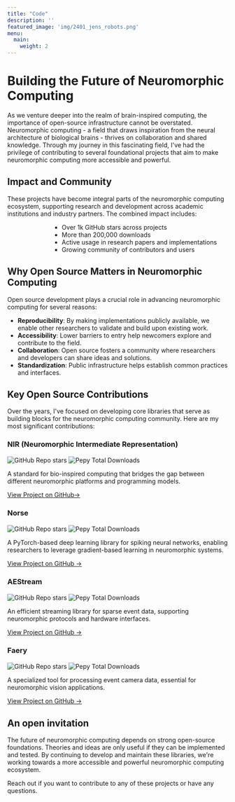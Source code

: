 ```yaml
---
title: "Code"
description: ''
featured_image: 'img/2401_jens_robots.png'
menu:
  main:
    weight: 2
---
```


# Building the Future of Neuromorphic Computing


As we venture deeper into the realm of brain-inspired computing, the importance of open-source infrastructure cannot be overstated. Neuromorphic computing - a field that draws inspiration from the neural architecture of biological brains - thrives on collaboration and shared knowledge. Through my journey in this fascinating field, I've had the privilege of contributing to several foundational projects that aim to make neuromorphic computing more accessible and powerful.

## Impact and Community

These projects have become integral parts of the neuromorphic computing ecosystem, supporting research and development across academic institutions and industry partners. The combined impact includes:

<div style="text-align: left; margin-left: 20%;">

- Over 1k GitHub stars across projects
- More than 200,000 downloads
- Active usage in research papers and implementations
- Growing community of contributors and users

</div>

## Why Open Source Matters in Neuromorphic Computing

<div style="text-align: left;">

Open source development plays a crucial role in advancing neuromorphic computing for several reasons:

* **Reproducibility**: By making implementations publicly available, we enable other researchers to validate and build upon existing work.
* **Accessibility**: Lower barriers to entry help newcomers explore and contribute to the field.
* **Collaboration**: Open source fosters a community where researchers and developers can share ideas and solutions.
* **Standardization**: Public infrastructure helps establish common practices and interfaces.

</div>

## Key Open Source Contributions

Over the years, I've focused on developing core libraries that serve as building blocks for the neuromorphic computing community. Here are my most significant contributions:

<div class="flex flex-wrap justify-between items-start mv4">

<div class="w-100 w-50-l pl3-l mb4">
<h3 class="f4 mb2">NIR (Neuromorphic Intermediate Representation)</h3>
<p class="f6 gray mb2"><img alt="GitHub Repo stars" src="https://img.shields.io/github/stars/neuromorphs/nir?style=flat-square" style="vertical-align: middle;">
<img alt="Pepy Total Downloads" src="https://img.shields.io/pepy/dt/nir?style=flat-square" style="vertical-align: middle;"></p>
<p>A standard for bio-inspired computing that bridges the gap between different neuromorphic platforms and programming models.</p>
<a href="https://github.com/neuromorphs/NIR" class="link blue hover-dark-blue">View Project on GitHub→</a>
</div>

<div class="w-100 w-50-l pr3-l mb4">
<h3 class="f4 mb2">Norse</h3>
<p class="f6 gray mb2"><img alt="GitHub Repo stars" src="https://img.shields.io/github/stars/norse/norse?style=flat-square" style="vertical-align: middle;">
<img alt="Pepy Total Downloads" src="https://img.shields.io/pepy/dt/norse?style=flat-square" style="vertical-align: middle;"></p>
<p>A PyTorch-based deep learning library for spiking neural networks, enabling researchers to leverage gradient-based learning in neuromorphic systems.</p>
<a href="https://github.com/norse/norse" class="link blue hover-dark-blue">View Project on GitHub →</a>
</div>

<div class="w-100 w-50-l pr3-l mb4">
<h3 class="f4 mb2">AEStream</h3>
<p class="f6 gray mb2"><img alt="GitHub Repo stars" src="https://img.shields.io/github/stars/aestream/aestream?style=flat-square" style="vertical-align: middle;">
<img alt="Pepy Total Downloads" src="https://img.shields.io/pepy/dt/aestream?style=flat-square" style="vertical-align: middle;"></p>
<p>An efficient streaming library for sparse event data, supporting neuromorphic protocols and hardware interfaces.</p>
<a href="https://github.com/aestream/aestream" class="link blue hover-dark-blue">View Project on GitHub →</a>
</div>

<div class="w-100 w-50-l pl3-l mb4">
<h3 class="f4 mb2">Faery</h3>
<p class="f6 gray mb2"><img alt="GitHub Repo stars" src="https://img.shields.io/github/stars/aestream/faery?style=flat-square" style="vertical-align: middle;">
<img alt="Pepy Total Downloads" src="https://img.shields.io/pepy/dt/faery?style=flat-square" style="vertical-align: middle;"></p>
<p>A specialized tool for processing event camera data, essential for neuromorphic vision applications.</p>
<a href="https://github.com/norse/faery" class="link blue hover-dark-blue">View Project on GitHub →</a>
</div>

</div>

## An open invitation

The future of neuromorphic computing depends on strong open-source foundations.
Theories and ideas are only useful if they can be implemented and tested.
By continuing to develop and maintain these libraries, we're working towards a more accessible and powerful neuromorphic computing ecosystem.

Reach out if you want to contribute to any of these projects or have any questions.

